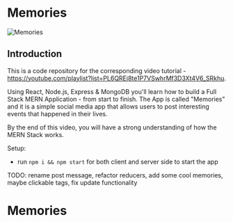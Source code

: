 # Memories

![Memories](https://i.ibb.co/7CmVbCW/image.png)

## Introduction
This is a code repository for the corresponding video tutorial - https://youtube.com/playlist?list=PL6QREj8te1P7VSwhrMf3D3Xt4V6_SRkhu.

Using React, Node.js, Express & MongoDB you'll learn how to build a Full Stack MERN Application - from start to finish. The App is called "Memories" and it is a simple social media app that allows users to post interesting events that happened in their lives.

By the end of this video, you will have a strong understanding of how the MERN Stack works.

Setup:
- run ```npm i && npm start``` for both client and server side to start the app

TODO: rename post message, refactor reducers, add some cool memories, maybe clickable tags, fix update functionality
# Memories
